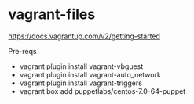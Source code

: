 vagrant-files
=============================
https://docs.vagrantup.com/v2/getting-started

Pre-reqs
- vagrant plugin install vagrant-vbguest
- vagrant plugin install vagrant-auto_network
- vagrant plugin install vagrant-triggers
- vagrant box add puppetlabs/centos-7.0-64-puppet
